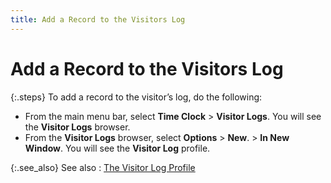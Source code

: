 ```yaml
---
title: Add a Record to the Visitors Log
---
```


# Add a Record to the Visitors Log


{:.steps}
To add a record to the visitor’s log, do  the following:

- From the main  menu bar, select **Time Clock** >  **Visitor Logs**. You will see the  **Visitor Logs** browser.
- From the **Visitor Logs** browser, select **Options**  > **New**. > **In 
 New Window**. You will see the **Visitor 
 Log** profile.



{:.see_also}
See also
: [The Visitor  Log Profile]({{site.tc_baseurl}}/visitors/visitor-logs/the_visitor_log_profile.html)
